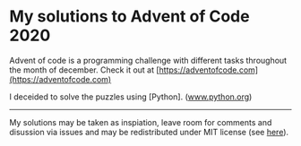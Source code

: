 # My solutions to Advent of Code 2020

Advent of code is a programming challenge with different tasks throughout the
month of december. Check it out at [https://adventofcode.com](https://adventofcode.com)

I deceided to solve the puzzles using [Python]. (www.python.org)

---

My solutions may be taken as inspiation, leave room for comments and disussion via issues and may be redistributed
under MIT license  (see [here](LICENSE)).
